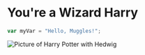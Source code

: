# You're a Wizard Harry 
``` javascript
var myVar = "Hello, Muggles!";
```
![Picture of Harry Potter with Hedwig](https://cdn.britannica.com/81/152981-050-7891A7CF/Daniel-Radcliffe-Harry-Potter-and-the-Philosophers.jpg)
